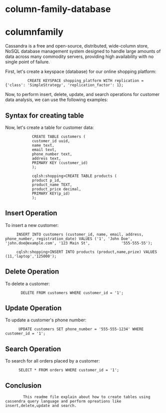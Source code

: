 # column-family-database

# columnfamily

Cassandra is a free and open-source, distributed, wide-column store, NoSQL database management system designed to handle large amounts of data across many commodity servers, providing high availability with no single point of failure.

First, let's create a keyspace (database) for our online shopping platform:

              CREATE KEYSPACE shopping_platform WITH replication = {'class': 'SimpleStrategy', 'replication_factor': 1};
             
Now, to perform insert, delete, update, and search operations for customer data analysis, we can use the following examples:
                
Syntax for creating table
-------------------------
Now, let's create a table for customer data:

                CREATE TABLE customers (
                customer_id uuid,
                name text,
                email text,
                phone_number text,
                address text,
                PRIMARY KEY (customer_id)
                );
                
                cqlsh:shopping>CREATE TABLE products (
                product p_id,
                product_name TEXT,
                product_price decimal,
                PRIMARY KEY(p_id)
                );


Insert Operation
----------------
To insert a new customer:

         INSERT INTO customers (customer_id, name, email, address, phone_number, registration_date) VALUES ('1', 'John Doe', 'john.doe@example.com', '123 Main St',              '555-555-55');
         
         cqlsh:shopping>INSERT INTO products (product,name,prize) VALUES (11,'laptop','125000');

Delete Operation
-----------------
To delete a customer:

           DELETE FROM customers WHERE customer_id = '1';

Update Operation
-----------------
To update a customer's phone number:

          UPDATE customers SET phone_number = '555-555-1234' WHERE customer_id = '1';

Search Operation
----------------
To search for all orders placed by a customer:

          SELECT * FROM orders WHERE customer_id = '1';
          
Conclusion
----------
            This readme file explain about how to create tables using cassendra query language and perform opreations like insert,delete,update and search.
